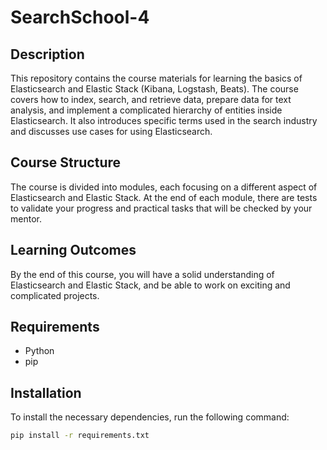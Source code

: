 # SearchSchool-4

## Description
This repository contains the course materials for learning the basics of Elasticsearch and Elastic Stack (Kibana, Logstash, Beats). The course covers how to index, search, and retrieve data, prepare data for text analysis, and implement a complicated hierarchy of entities inside Elasticsearch. It also introduces specific terms used in the search industry and discusses use cases for using Elasticsearch.

## Course Structure
The course is divided into modules, each focusing on a different aspect of Elasticsearch and Elastic Stack. At the end of each module, there are tests to validate your progress and practical tasks that will be checked by your mentor.

## Learning Outcomes
By the end of this course, you will have a solid understanding of Elasticsearch and Elastic Stack, and be able to work on exciting and complicated projects.

## Requirements
- Python
- pip

## Installation
To install the necessary dependencies, run the following command:
```bash
pip install -r requirements.txt
```